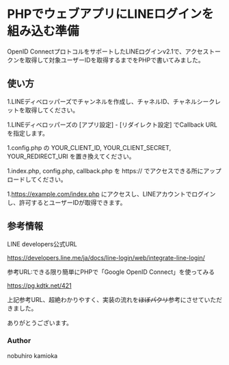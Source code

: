 # PHPでウェブアプリにLINEログインを組み込む準備

OpenID ConnectプロトコルをサポートしたLINEログインv2.1で、アクセストークンを取得して対象ユーザーIDを取得するまでをPHPで書いてみました。

## 使い方

1.LINEディベロッパーズでチャンネルを作成し、チャネルID、チャネルシークレットを取得してください。

1.LINEディベロッパーズの [アプリ設定] - [リダイレクト設定] でCallback URLを指定します。

1.config.php の YOUR_CLIENT_ID, YOUR_CLIENT_SECRET, YOUR_REDIRECT_URI を置き換えてください。

1.index.php, config.php, callback.php を https:// でアクセスできる所にアップロードしてください。

1.https://example.com/index.php にアクセスし、LINEアカウントでログインし、許可するとユーザーIDが取得できます。

## 参考情報

LINE developers公式URL

https://developers.line.me/ja/docs/line-login/web/integrate-line-login/


参考URL:できる限り簡単にPHPで「Google OpenID Connect」を使ってみる

https://pg.kdtk.net/421


上記参考URL、超絶わかりやすく、実装の流れを~~ほぼパクリ~~参考にさせていただきました。

ありがとうございます。


### Author

nobuhiro kamioka

